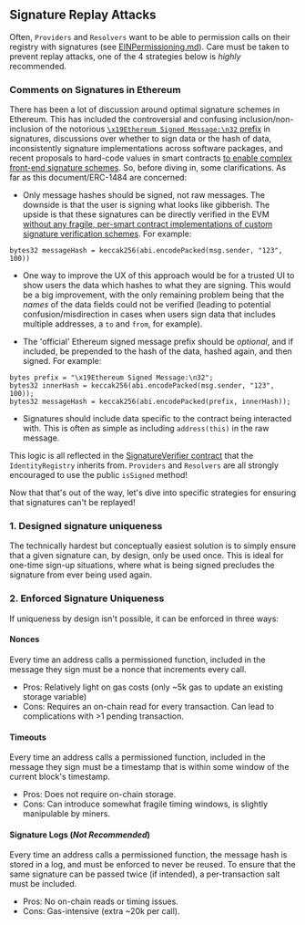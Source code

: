 ## Signature Replay Attacks

Often, `Providers` and `Resolvers` want to be able to permission calls on their registry with signatures (see [EINPermissioning.md](./EINPermissioning.md)). Care must be taken to prevent replay attacks, one of the 4 strategies below is *highly* recommended.

### Comments on Signatures in Ethereum
There has been a lot of discussion around optimal signature schemes in Ethereum. This has included the controversial and confusing inclusion/non-inclusion of the notorious [`\x19Ethereum Signed Message:\n32` prefix](https://ethereum.stackexchange.com/questions/19582/does-ecrecover-in-solidity-expects-the-x19ethereum-signed-message-n-prefix) in signatures, discussions over whether to sign data or the hash of data, inconsistently signature implementations across software packages, and recent proposals to hard-code values in smart contracts [to enable complex front-end signature schemes](https://github.com/ethereum/EIPs/pull/712). So, before diving in, some clarifications. As far as this document/ERC-1484 are concerned:

- Only message hashes should be signed, not raw messages. The downside is that the user is signing what looks like gibberish. The upside is that these signatures can be directly verified in the EVM [without any fragile, per-smart contract implementations of custom signature verification schemes](https://github.com/ethereum/EIPs/pull/712#issuecomment-428263777). For example:
```solidity
bytes32 messageHash = keccak256(abi.encodePacked(msg.sender, "123", 100))
```
  - One way to improve the UX of this approach would be for a trusted UI to show users the data which hashes to what they are signing. This would be a big improvement, with the only remaining problem being that the *names* of the data fields could not be verified (leading to potential confusion/misdirection in cases when users sign data that includes multiple addresses, a `to` and `from`, for example).

- The 'official' Ethereum signed message prefix should be *optional*, and if included, be prepended to the hash of the data, hashed again, and then signed. For example:

```solidity
bytes prefix = "\x19Ethereum Signed Message:\n32";
bytes32 innerHash = keccak256(abi.encodePacked(msg.sender, "123", 100));
bytes32 messageHash = keccak256(abi.encodePacked(prefix, innerHash));
```

- Signatures should include data specific to the contract being interacted with. This is often as simple as including `address(this)` in the raw message.

This logic is all reflected in the [SignatureVerifier contract](../contracts/IdentityRegistry.sol) that the `IdentityRegistry` inherits from. `Providers` and `Resolvers` are all strongly encouraged to use the public `isSigned` method!

Now that that's out of the way, let's dive into specific strategies for ensuring that signatures can't be replayed!

### 1. Designed signature uniqueness
The technically hardest but conceptually easiest solution is to simply ensure that a given signature can, by design, only be used once. This is ideal for one-time sign-up situations, where what is being signed precludes the signature from ever being used again.

### 2. Enforced Signature Uniqueness
If uniqueness by design isn't possible, it can be enforced in three ways:

#### Nonces
Every time an address calls a permissioned function, included in the message they sign must be a nonce that increments every call.
- Pros: Relatively light on gas costs (only ~5k gas to update an existing storage variable)
- Cons: Requires an on-chain read for every transaction. Can lead to complications with >1 pending transaction.

#### Timeouts
Every time an address calls a permissioned function, included in the message they sign must be a timestamp that is within some window of the current block's timestamp.
- Pros: Does not require on-chain storage.
- Cons: Can introduce somewhat fragile timing windows, is slightly manipulable by miners.

#### Signature Logs (*Not Recommended*)
Every time an address calls a permissioned function, the message hash is stored in a log, and must be enforced to never be reused. To ensure that the same signature can be passed twice (if intended), a per-transaction salt must be included.
- Pros: No on-chain reads or timing issues.
- Cons: Gas-intensive (extra ~20k per call).
